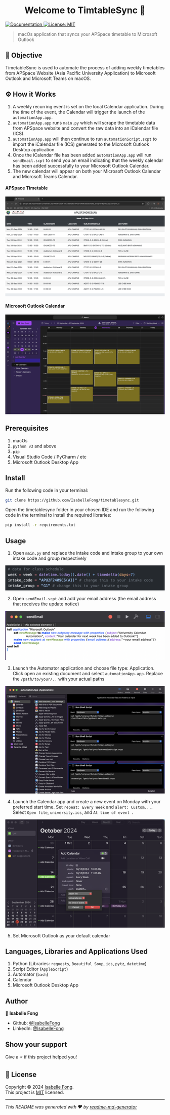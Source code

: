 <h1 align="center">Welcome to TimtableSync 👋</h1>
<p>
  <a href="https://github.com/IsabelleFong/timetablesync#readme" target="_blank">
    <img alt="Documentation" src="https://img.shields.io/badge/documentation-yes-brightgreen.svg" />
  </a>
  <a href="https://github.com/IsabelleFong/timetablesync/master/LICENSE" target="_blank">
    <img alt="License: MIT" src="https://img.shields.io/badge/License-MIT-yellow.svg" />
  </a>
</p>

> macOs application that syncs your APSpace timetable to Microsoft Outlook

## 🎯 Objective
TimetableSync is used to automate the process of adding weekly timetables from APSpace Website (Asia Pacific University Application) to Microsoft Outlook and Microsoft Teams on macOS.

## ⚙️ How it Works

1. A weekly recurring event is set on the local Calendar application. During the time of the event, the Calendar will trigger the launch of the ``automationApp.app``. 
2. ``automationApp.app`` runs ``main.py`` which will scrape the timetable data from APSpace website and convert the raw data into an iCalendar file (ICS).
3. ``automationApp.app`` will then continue to run ``automationScript.scpt`` to import the iCalendar file (ICS) generated to the Microsoft Outlook Desktop application.
4. Once the iCalendar file has been added ``automationApp.app`` will run ``sendEmail.scpt`` to send you an email indicating that the weekly calendar has been added successfully to your Microsoft Outlook Calendar.
5. The new calendar will appear on both your Microsoft Outlook Calendar and Microsoft Teams Calendar.

#### APSpace Timetable
![](./img/apspace-website.png)


#### Microsoft Outlook Calendar
![](./img/ms-outlook.png)


## Prerequisites
1. macOs
2. ``python v3`` and above
3. ``pip``
4. Visual Studio Code / PyCharm / etc
5. Microsoft Outlook Desktop App


## Install
Run the following code in your terminal:
```sh
git clone https://github.com/IsabelleFong/timetablesync.git
```
Open the timetablesync folder in your chosen IDE and run the following code in the terminal to install the required libraries:
```sh
pip install -r requirements.txt
```

## Usage
1. Open ``main.py`` and replace the intake code and intake group to your own intake code and group respectively


![](./img/intakecode-intakegroup.png)


2. Open ``sendEmail.scpt`` and add your email address (the email address that receives the update notice)


![](./img/email-address.png)

 
3. Launch the Automator application and choose file type: Application. Click open an existing document and select ``automationApp.app``. Replace the ``/path/to/your/..`` with your actual paths


![](./img/automator.png)


4. Launch the Calendar app and create a new event on Monday with your preferred start time. Set ``repeat: Every Week`` and ``alert: Custom...``. Select ``Open file``, ``university.ics``, and ``At time of event ``.


![](./img/calendar-event.png)


5. Set Microsoft Outlook as your default calendar


## Languages, Libraries and Applications Used
1. Python (Libraries: ``requests``, ``Beautiful Soup``, ``ics``, ``pytz``, ``datetime``)
2. Script Editor (``AppleScript``)
3. Automator (``bash``)
4. Calendar
5. Microsoft Outlook Desktop App


## Author

👤 **Isabelle Fong**

* Github: [@IsabelleFong](https://github.com/IsabelleFong)
* LinkedIn: [@IsabelleFong](https://linkedin.com/in/IsabelleFong)

## Show your support

Give a ⭐️ if this project helped you!

## 📝 License

Copyright © 2024 [Isabelle Fong](https://github.com/IsabelleFong).<br />
This project is [MIT](https://github.com/IsabelleFong/timetablesync/master/LICENSE) licensed.

***
_This README was generated with ❤️ by [readme-md-generator](https://github.com/kefranabg/readme-md-generator)_

